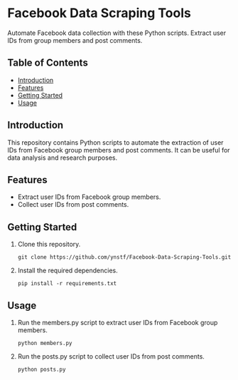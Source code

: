 # Facebook Data Scraping Tools

Automate Facebook data collection with these Python scripts. Extract user IDs from group members and post comments.

## Table of Contents

- [Introduction](#introduction)
- [Features](#features)
- [Getting Started](#getting-started)
- [Usage](#usage)

## Introduction

This repository contains Python scripts to automate the extraction of user IDs from Facebook group members and post comments. It can be useful for data analysis and research purposes.

## Features

- Extract user IDs from Facebook group members.
- Collect user IDs from post comments.

## Getting Started

1. Clone this repository.
   ```
   git clone https://github.com/ynstf/Facebook-Data-Scraping-Tools.git
   ```
2. Install the required dependencies.
   ```
   pip install -r requirements.txt
   ```


## Usage

1. Run the members.py script to extract user IDs from Facebook group members.
   ```
   python members.py
   ```

2. Run the posts.py script to collect user IDs from post comments.
   
   ```
   python posts.py
   ```






